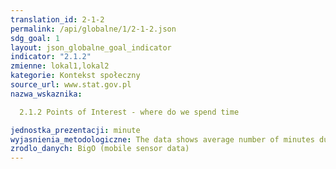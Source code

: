 ```yaml
---
translation_id: 2-1-2
permalink: /api/globalne/1/2-1-2.json
sdg_goal: 1
layout: json_globalne_goal_indicator
indicator: "2.1.2"
zmienne: lokal1,lokal2
kategorie: Kontekst społeczny
source_url: www.stat.gov.pl
nazwa_wskaznika:  
  2.1.2 Points of Interest - where do we spend time
jednostka_prezentacji: minute
wyjasnienia_metodologiczne: The data shows average number of minutes during a day spent in different places. The categories of places come from geographical location of the mobile phone holder.
zrodlo_danych: BigO (mobile sensor data)
---
```

